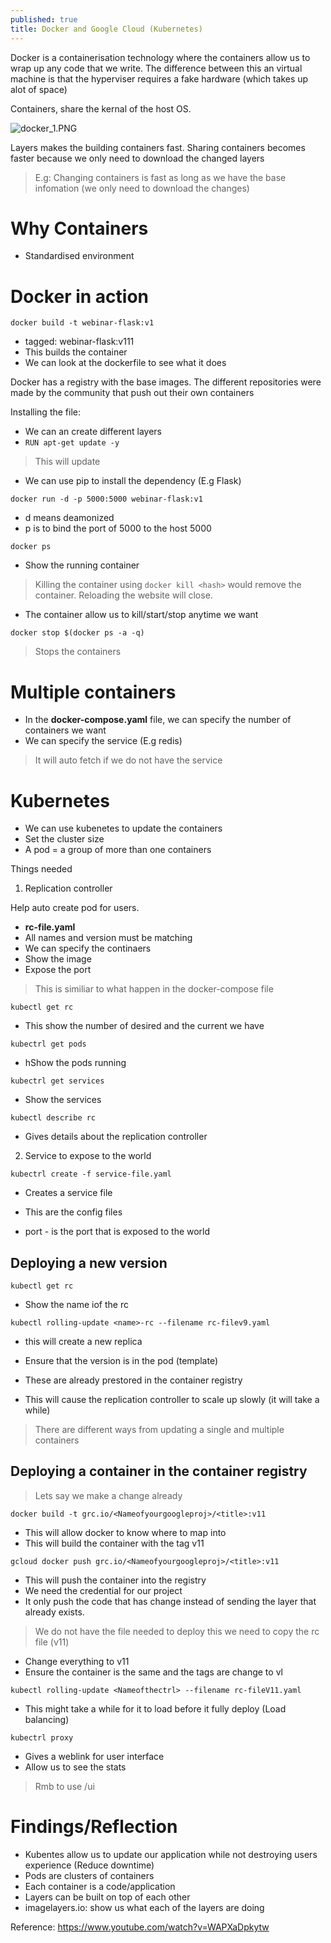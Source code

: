 ```yaml
---
published: true
title: Docker and Google Cloud (Kubernetes)
---
```


Docker is a containerisation technology where the containers allow us to wrap up any code that we write. 
The difference between this an virtual machine is that the hyperviser requires a fake hardware (which takes up alot of space)

Containers, share the kernal of the host OS.

![docker_1.PNG]({{site.baseurl}}/_posts/docker_1.PNG)

Layers makes the building containers fast. Sharing containers becomes faster because we only need to download the changed layers

> E.g: Changing containers is fast as long as we have the base infomation (we only need to download the changes)

# Why Containers
- Standardised environment

# Docker in action

`docker build -t webinar-flask:v1`

- tagged: webinar-flask:v111
- This builds the container
- We can look at the dockerfile to see what it does

Docker has a registry with the base images. The different repositories were made by the community that push out their own containers

Installing the file:
- We can an create different layers
- `RUN apt-get update -y`
> This will update

- We can use pip to install the dependency (E.g Flask)

`docker run -d -p 5000:5000 webinar-flask:v1`

- d means deamonized
- p is to bind the port of 5000 to the host 5000

`docker ps`
- Show the running container 

> Killing the container using `docker kill <hash>` would remove the container. Reloading the website will close.

- The container allow us to kill/start/stop anytime we want

`docker stop $(docker ps -a -q)`

> Stops the containers

# Multiple containers

- In the **docker-compose.yaml** file, we can specify the number of containers we want
- We can specify the service (E.g redis)

> It will auto fetch if we do not have the service

# Kubernetes
- We can use kubenetes to update the containers
- Set the cluster size 
- A pod = a group of more than one containers

Things needed

1. Replication controller

Help auto create pod for users. 

- **rc-file.yaml**
- All names and version must be matching
- We can specify  the continaers
- Show the image
- Expose the port
> This is similiar to what happen in the docker-compose file

`kubectl get rc`
- This show the number of desired and the current we have

`kubectrl get pods`
- hShow the pods running

`kubectrl get services`
- Show the services

`kubectl describe rc`
- Gives details about the replication controller




2. Service to expose to the world

`kubectrl create -f service-file.yaml`
- Creates a service file
- This are the config files 

- port - is the port that is exposed to the world

## Deploying a new version
`kubectl get rc`
- Show the name iof the rc

`kubectl rolling-update <name>-rc --filename rc-filev9.yaml`
- this will create a new replica
- Ensure that the version is in the pod (template)
- These are already prestored in the container registry

- This will cause the replication controller to scale up slowly (it will take a while)

> There are different ways from updating a single and multiple containers


## Deploying a container in the container registry

> Lets say we make a change already

`docker build -t grc.io/<Nameofyourgoogleproj>/<title>:v11`
- This will allow docker to know where to map into
- This will build the container with the tag v11

`gcloud docker push grc.io/<Nameofyourgoogleproj>/<title>:v11`
- This will push the container into the registry
- We need the credential for our project
- It only push the code that has change instead of sending the layer that already exists.

> We do not have the file needed to deploy this we need to copy the rc file (v11)

- Change everything to v11 
- Ensure the container is the same and the tags are change to vl

`kubectl rolling-update <Nameofthectrl> --filename rc-fileV11.yaml`

- This might take a while for it to load before it fully deploy (Load balancing)

`kubectrl proxy`
- Gives a weblink for user interface
- Allow us to see the stats
> Rmb to use /ui


# Findings/Reflection

- Kubentes allow us to update our application while not destroying users experience (Reduce downtime)
- Pods are clusters of containers
- Each container is a code/application
- Layers can be built on top of each other
- imagelayers.io: show us what each of the layers are doing


Reference: https://www.youtube.com/watch?v=WAPXaDpkytw
